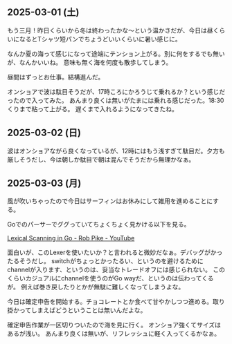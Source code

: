 ## 2025-03-01 (土)

もう三月！昨日くらいから冬は終わったかな〜という温かさだが、今日は昼くらいになるとTシャツ短パンでちょうどいいくらいに暑い感じに。

なんか夏の海って感じになって途端にテンション上がる。別に何をするでも無いが、なんかいいね。
意味も無く海を何度も散歩してしまう。

昼間はずっとお仕事。結構進んだ。

オンショアで波は駄目そうだが、17時ころにかろうじて乗れるか？という感じだったので入ってみた。
あんまり良くは無いがたまには乗れる感じだった。18:30くりまで粘って上がる。
遅くまで入れるようになってきたね。

## 2025-03-02 (日)

波はオンショアながら良くなっているが、12時にはもう浅すぎて駄目だ。夕方も厳しそうだし、今は朝しか駄目で朝は混んでそうだから無理かなぁ。

## 2025-03-03 (月)

風が吹いちゃったので今日はサーフィンはお休みにして雑用を進めることにする。

Goでのパーサーでググっていてちょくちょく見かける以下を見る。

[Lexical Scanning in Go - Rob Pike - YouTube](https://www.youtube.com/watch?v=HxaD_trXwRE)

面白いが、このLexerを使いたいか？と言われると微妙だなぁ。デバッグがかったるそうだし。
switchがちょっとかったるい、というのを避けるためにchannelが入ります、というのは、妥当なトレードオフには感じられない。
このくらいカジュアルにchannelを使うのがGo wayだ、というのは伝わってくるが。
例えば巻き戻したりとかが無駄に難しくなってしまうよな。

今日は確定申告を開始する。チョコレートとか食べて甘やかしつつ進める。取り掛かってしまえばどうということは無いんだよな。

確定申告作業が一区切りついたので海を見に行く。
オンショア強くてサイズはあるが浅い。
あんまり良くは無いが、リフレッシュに軽く入ってくるかなぁ。